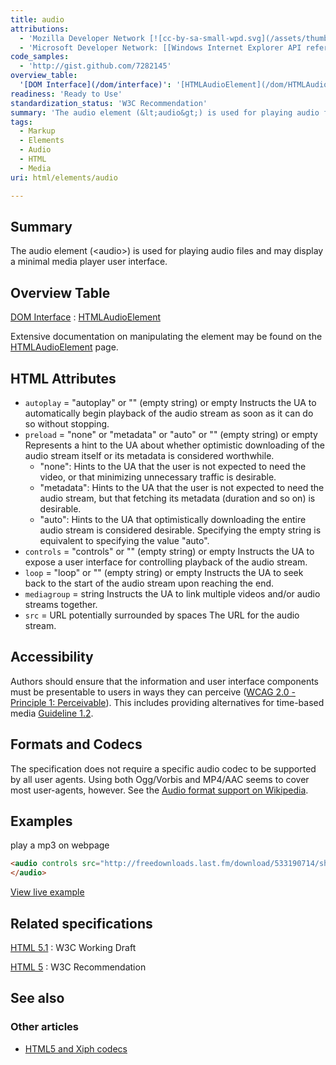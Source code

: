 ```yaml
---
title: audio
attributions:
  - 'Mozilla Developer Network [![cc-by-sa-small-wpd.svg](/assets/thumb/8/8c/cc-by-sa-small-wpd.svg/120px-cc-by-sa-small-wpd.svg.png)](http://creativecommons.org/licenses/by-sa/3.0/us/): [Article](https://developer.mozilla.org/en-US/docs/HTML/Element/audio)'
  - 'Microsoft Developer Network: [[Windows Internet Explorer API reference](http://msdn.microsoft.com/en-us/library/ie/hh828809%28v=vs.85%29.aspx) Article]'
code_samples:
  - 'http://gist.github.com/7282145'
overview_table:
  '[DOM Interface](/dom/interface)': '[HTMLAudioElement](/dom/HTMLAudioElement)'
readiness: 'Ready to Use'
standardization_status: 'W3C Recommendation'
summary: 'The audio element (&lt;audio&gt;) is used for playing audio files and may display a minimal media player user interface.'
tags:
  - Markup
  - Elements
  - Audio
  - HTML
  - Media
uri: html/elements/audio

---
```

## Summary

The audio element (&lt;audio&gt;) is used for playing audio files and may display a minimal media player user interface.

## Overview Table

[DOM Interface](/dom/interface)
:   [HTMLAudioElement](/dom/HTMLAudioElement)

Extensive documentation on manipulating the element may be found on the [HTMLAudioElement](/dom/HTMLAudioElement) page.

## HTML Attributes

-   `autoplay` = "autoplay" or "" (empty string) or empty
    Instructs the UA to automatically begin playback of the audio stream as soon as it can do so without stopping.
-   `preload` = "none" or "metadata" or "auto" or "" (empty string) or empty
    Represents a hint to the UA about whether optimistic downloading of the audio stream itself or its metadata is considered worthwhile.
    -   "none": Hints to the UA that the user is not expected to need the video, or that minimizing unnecessary traffic is desirable.
    -   "metadata": Hints to the UA that the user is not expected to need the audio stream, but that fetching its metadata (duration and so on) is desirable.
    -   "auto": Hints to the UA that optimistically downloading the entire audio stream is considered desirable.
        Specifying the empty string is equivalent to specifying the value "auto".
-   `controls` = "controls" or "" (empty string) or empty
    Instructs the UA to expose a user interface for controlling playback of the audio stream.
-   `loop` = "loop" or "" (empty string) or empty
    Instructs the UA to seek back to the start of the audio stream upon reaching the end.
-   `mediagroup` = string
    Instructs the UA to link multiple videos and/or audio streams together.
-   `src` = URL potentially surrounded by spaces
    The URL for the audio stream.

## Accessibility

Authors should ensure that the information and user interface components must be presentable to users in ways they can perceive ([WCAG 2.0 - Principle 1: Perceivable](http://www.w3.org/TR/WCAG20/#perceivable)). This includes providing alternatives for time-based media [Guideline 1.2](http://www.w3.org/TR/WCAG20/#media-equiv).

## Formats and Codecs

The specification does not require a specific audio codec to be supported by all user agents. Using both Ogg/Vorbis and MP4/AAC seems to cover most user-agents, however. See the [Audio format support on Wikipedia](http://en.wikipedia.org/wiki/Html5_audio#Audio_format_support).

## Examples

play a mp3 on webpage

``` html
<audio controls src="http://freedownloads.last.fm/download/533190714/she%2Bso%2Bfly.mp3" type="audio/mp3">
</audio>
```

[View live example](http://code.webplatform.org/gist/7282145)

## Related specifications

[HTML 5.1](http://www.w3.org/TR/html51/embedded-content.html#the-audio-element)
:   W3C Working Draft

[HTML 5](http://www.w3.org/TR/html5/embedded-content-0.html#the-audio-element)
:   W3C Recommendation

## See also

### Other articles

-   [HTML5 and Xiph codecs](http://wiki.xiph.org/Html5)
